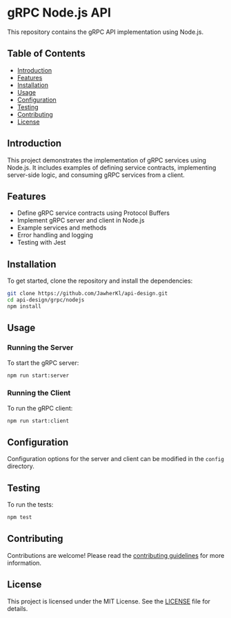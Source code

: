 # gRPC Node.js API

This repository contains the gRPC API implementation using Node.js.

## Table of Contents

- [Introduction](#introduction)
- [Features](#features)
- [Installation](#installation)
- [Usage](#usage)
- [Configuration](#configuration)
- [Testing](#testing)
- [Contributing](#contributing)
- [License](#license)

## Introduction

This project demonstrates the implementation of gRPC services using Node.js. It includes examples of defining service contracts, implementing server-side logic, and consuming gRPC services from a client.

## Features

- Define gRPC service contracts using Protocol Buffers
- Implement gRPC server and client in Node.js
- Example services and methods
- Error handling and logging
- Testing with Jest

## Installation

To get started, clone the repository and install the dependencies:

```bash
git clone https://github.com/JawherKl/api-design.git
cd api-design/grpc/nodejs
npm install
```

## Usage

### Running the Server

To start the gRPC server:

```bash
npm run start:server
```

### Running the Client

To run the gRPC client:

```bash
npm run start:client
```

## Configuration

Configuration options for the server and client can be modified in the `config` directory.

## Testing

To run the tests:

```bash
npm test
```

## Contributing

Contributions are welcome! Please read the [contributing guidelines](CONTRIBUTING.md) for more information.

## License

This project is licensed under the MIT License. See the [LICENSE](LICENSE) file for details.